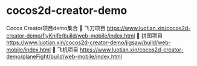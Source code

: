 # cocos2d-creator-demo
Cocos Creator项目demo集合
🔪 飞刀项目   https://www.luotian.xin/cocos2d-creator-demo/flyKnife/build/web-mobile/index.html
🌃 拼图项目    https://www.luotian.xin/cocos2d-creator-demo/jigsaw/build/web-mobile/index.html
🛫 飞机项目 https://www.luotian.xin/cocos2d-creator-demo/planeFight/build/web-mobile/index.html
